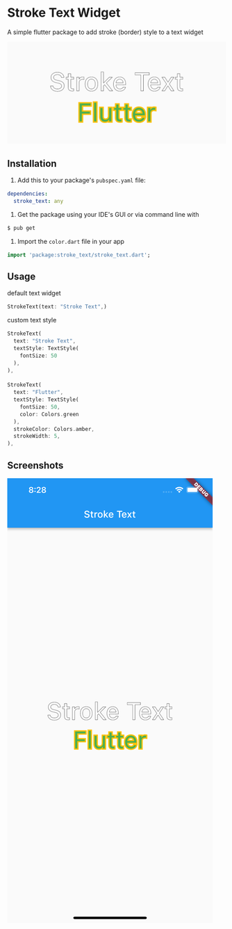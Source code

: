 Stroke Text Widget
=====
A simple flutter package to add stroke (border) style to a text widget

![](images/logo.png)

Installation
-----
1. Add this to your package's `pubspec.yaml` file:

```yaml
dependencies:
  stroke_text: any
```

1. Get the package using your IDE's GUI or via command line with

```bash
$ pub get
```

1. Import the `color.dart` file in your app

```dart
import 'package:stroke_text/stroke_text.dart';
```

Usage
-----
default text widget
```dart
StrokeText(text: "Stroke Text",)
```
custom text style
```dart
StrokeText(
  text: "Stroke Text",
  textStyle: TextStyle(
    fontSize: 50
  ),
),

StrokeText(
  text: "Flutter",
  textStyle: TextStyle(
    fontSize: 50,
    color: Colors.green
  ),
  strokeColor: Colors.amber,
  strokeWidth: 5,
),
```



## Screenshots
![](images/Simulator.png)
